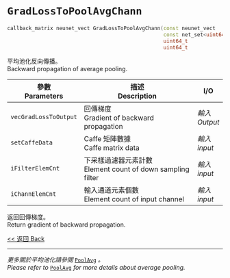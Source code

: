 # `GradLossToPoolAvgChann`

```c++
callback_matrix neunet_vect GradLossToPoolAvgChann(const neunet_vect       &vecGradLossToOutput,
                                                   const net_set<uint64_t> &setCaffeData,
                                                   uint64_t                iFilterElemCnt,
                                                   uint64_t                iChannElemCnt);
```

平均池化反向傳播。\
Backward propagation of average pooling.

參數<br>Parameters|描述<br>Description|I/O
-|-|-
`vecGradLossToOutput`|回傳梯度<br>Gradient of backward propagation|*輸入<br>Output*
`setCaffeData`|Caffe 矩陣數據<br>Caffe matrix data|*輸入<br>input*
`iFilterElemCnt`|下采樣過濾器元素計數<br>Element count of down sampling filter|*輸入<br>input*
`iChannElemCnt`|輸入通道元素個數<br>Element count of input channel|*輸入<br>input*

返回回傳梯度。\
Return gradient of backward propagation.

[<< 返回 Back](cover.md)

---

*更多關於平均池化請參閲* [`PoolAvg`](PoolAvg.md) *。*\
*Please refer to* [`PoolAvg`](PoolAvg.md) *for more details about average pooling.*
